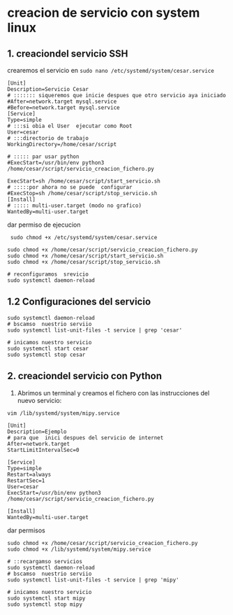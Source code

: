 # creacion de servicio con system linux

## 1. creaciondel servicio SSH
 crearemos el servicio en `sudo nano /etc/systemd/system/cesar.service`
```shell
[Unit]
Description=Servicio Cesar
# ::::::: siqueremos que inicie despues que otro servicio aya iniciado
#After=network.target mysql.service
#Before=network.target mysql.service
[Service]
Type=simple
# :::si obia el User  ejecutar como Root
User=cesar
# :::directorio de trabajo
WorkingDirectory=/home/cesar/script

# ::::: par usar python
#ExecStart=/usr/bin/env python3 /home/cesar/script/servicio_creacion_fichero.py

ExecStart=sh /home/cesar/script/start_servicio.sh
# :::::por ahora no se puede  configurar
#ExecStop=sh /home/cesar/script/stop_servicio.sh
[Install]
# ::::: multi-user.target (modo no grafico)
WantedBy=multi-user.target
```

dar permiso de ejecucion
```shell
 sudo chmod +x /etc/systemd/system/cesar.service
 
sudo chmod +x /home/cesar/script/servicio_creacion_fichero.py
sudo chmod +x /home/cesar/script/start_servicio.sh
sudo chmod +x /home/cesar/script/stop_servicio.sh

# reconfiguramos  srevicio
sudo systemctl daemon-reload

```

## 1.2 Configuraciones del servicio
```shell
sudo systemctl daemon-reload
# bscamso  nuestrio serviio
sudo systemctl list-unit-files -t service | grep 'cesar'

# inicamos nuestro servicio
sudo systemctl start cesar
sudo systemctl stop cesar
```

## 2. creaciondel servicio con Python

1) Abrimos un terminal y creamos el fichero con las instrucciones  del nuevo servicio:

`vim /lib/systemd/system/mipy.service`

```shell
[Unit]
Description=Ejemplo
# para que  inici despues del servicio de internet
After=network.target
StartLimitIntervalSec=0

[Service]
Type=simple
Restart=always
RestartSec=1
User=cesar
ExecStart=/usr/bin/env python3 /home/cesar/script/servicio_creacion_fichero.py

[Install]
WantedBy=multi-user.target
```
dar permisos
```shell
sudo chmod +x /home/cesar/script/servicio_creacion_fichero.py
sudo chmod +x /lib/systemd/system/mipy.service

# ::recargamso servicios
sudo systemctl daemon-reload
# bscamso  nuestrio serviio
sudo systemctl list-unit-files -t service | grep 'mipy'

# inicamos nuestro servicio
sudo systemctl start mipy
sudo systemctl stop mipy
```
